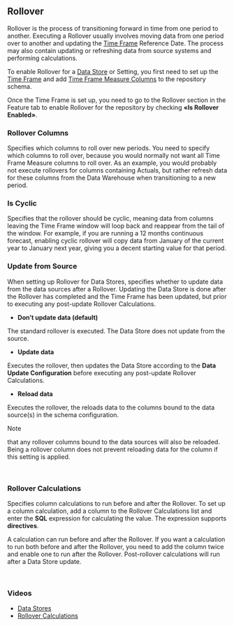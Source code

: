
## Rollover

Rollover is the process of transitioning forward in time from one period to another. Executing a Rollover usually involves moving data from one period over to another and updating the [Time Frame](timeframe.md) Reference Date. The process may also contain updating or refreshing data from source systems and performing calculations.

To enable Rollover for a [Data Store](../datastores.md) or Setting, you first need to set up the [Time Frame](timeframe.md) and add [Time Frame Measure Columns](timeframemeasurecolumns.md) to the repository schema.

Once the Time Frame is set up, you need to go to the Rollover section in the Feature tab to enable Rollover for the repository by checking **«Is Rollover Enabled»**.
<br/>


### Rollover Columns

Specifies which columns to roll over new periods. You need to specify which columns to roll over, because you would normally not want all Time Frame Measure columns to roll over. As an example, you would probably not execute rollovers for columns containing Actuals, but rather refresh data for these columns from the Data Warehouse when transitioning to a new period.
<br/>

### Is Cyclic

Specifies that the rollover should be cyclic, meaning data from columns leaving the Time Frame window will loop back and reappear from the tail of the window. For example, if you are running a 12 months continuous forecast, enabling cyclic rollover will copy data from January of the current year to January next year, giving you a decent starting value for that period.
<br/>

### Update from Source

When setting up Rollover for Data Stores, specifies whether to update data from the data sources after a Rollover. Updating the Data Store is done after the Rollover has completed and the Time Frame has been updated, but prior to executing any post-update Rollover Calculations.
*	**Don’t update data (default)**

 The standard rollover is executed. The Data Store does not update from the source.

*	**Update data**

 Executes the rollover, then updates the Data Store according to the **Data Update Configuration** before executing any post-update Rollover Calculations.

*	**Reload data**

 Executes the rollover, the reloads data to the columns bound to the data source(s) in the schema configuration. 
 
> [!NOTE]
> that any rollover columns bound to the data sources will also be reloaded. Being a rollover column does not prevent reloading data for the column if this setting is applied.
<br/>

### Rollover Calculations

Specifies column calculations to run before and after the Rollover.
To set up a column calculation, add a column to the Rollover Calculations list and enter the **SQL** expression for calculating the value. The expression supports **directives**. 

A calculation can run before and after the Rollover. If you want a calculation to run both before and after the Rollover, you need to add the column twice and enable one to run after the Rollover. Post-rollover calculations will run after a Data Store update.

<br/>

### Videos
* [Data Stores](../../videos/datastores.md)
* [Rollover Calculations](https://profitbasedocs.blob.core.windows.net/videos/DS%20-%20Rollover%20Calculations.mp4)